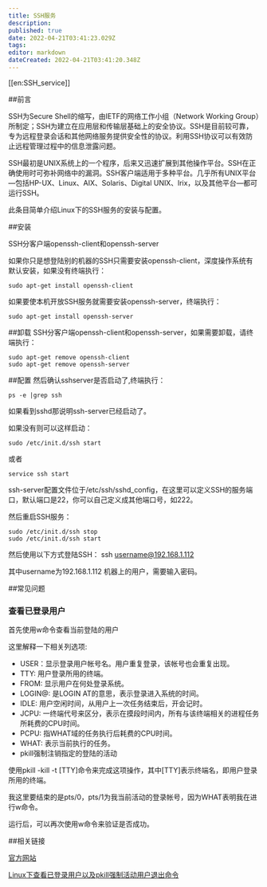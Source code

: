 ```yaml
---
title: SSH服务
description: 
published: true
date: 2022-04-21T03:41:23.029Z
tags: 
editor: markdown
dateCreated: 2022-04-21T03:41:20.348Z
---
```


[[en:SSH_service]]


##前言

SSH为Secure Shell的缩写，由IETF的网络工作小组（Network Working Group）所制定；SSH为建立在应用层和传输层基础上的安全协议。SSH是目前较可靠，专为远程登录会话和其他网络服务提供安全性的协议。利用SSH协议可以有效防止远程管理过程中的信息泄露问题。

SSH最初是UNIX系统上的一个程序，后来又迅速扩展到其他操作平台。SSH在正确使用时可弥补网络中的漏洞。SSH客户端适用于多种平台。几乎所有UNIX平台—包括HP-UX、Linux、AIX、Solaris、Digital UNIX、lrix，以及其他平台—都可运行SSH。

此条目简单介绍Linux下的SSH服务的安装与配置。


##安装

SSH分客户端openssh-client和openssh-server

如果你只是想登陆别的机器的SSH只需要安装openssh-client，深度操作系统有默认安装，如果没有终端执行：

    sudo apt-get install openssh-client

如果要使本机开放SSH服务就需要安装openssh-server，终端执行：

    sudo apt-get install openssh-server

##卸载
SSH分客户端openssh-client和openssh-server，如果需要卸载，请终端执行：

    sudo apt-get remove openssh-client
    sudo apt-get remove openssh-server

##配置
然后确认sshserver是否启动了,终端执行：

    ps -e |grep ssh

如果看到sshd那说明ssh-server已经启动了。

如果没有则可以这样启动：

    sudo /etc/init.d/ssh start 

或者

    service ssh start

ssh-server配置文件位于/etc/ssh/sshd_config，在这里可以定义SSH的服务端口，默认端口是22，你可以自己定义成其他端口号，如222。

然后重启SSH服务：

    sudo /etc/init.d/ssh stop
    sudo /etc/init.d/ssh start

然后使用以下方式登陆SSH： ssh username@192.168.1.112

其中username为192.168.1.112 机器上的用户，需要输入密码。

##常见问题

### 查看已登录用户

首先使用w命令查看当前登陆的用户

这里解释一下相关列选项:

- USER：显示登录用户帐号名。用户重复登录，该帐号也会重复出现。
- TTY: 用户登录所用的终端。
- FROM: 显示用户在何处登录系统。
- LOGIN@: 是LOGIN AT的意思，表示登录进入系统的时间。
- IDLE: 用户空闲时间，从用户上一次任务结束后，开会记时。
- JCPU: 一终端代号来区分，表示在摸段时间内，所有与该终端相关的进程任务所耗费的CPU时间。
- PCPU: 指WHAT域的任务执行后耗费的CPU时间。
- WHAT: 表示当前执行的任务。
- pkill强制注销指定的登陆的活动

使用pkill -kill -t [TTY]命令来完成这项操作，其中[TTY]表示终端名，即用户登录所用的终端。

我这里要结束的是pts/0，pts/1为我当前活动的登录帐号，因为WHAT表明我在进行w命令。 

运行后，可以再次使用w命令来验证是否成功。

##相关链接

[官方网站](http://www.openssh.org/)

[Linux下查看已登录用户以及pkill强制活动用户退出命令](http://wangye.org/blog/archives/343/)